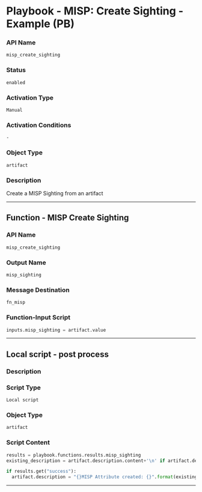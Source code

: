 <!--
    DO NOT MANUALLY EDIT THIS FILE
    THIS FILE IS AUTOMATICALLY GENERATED WITH resilient-sdk codegen
    Generated with resilient-sdk v51.0.0.0.430
-->

# Playbook - MISP: Create Sighting - Example (PB)

### API Name
`misp_create_sighting`

### Status
`enabled`

### Activation Type
`Manual`

### Activation Conditions
`-`

### Object Type
`artifact`

### Description
Create a MISP Sighting from an artifact


---
## Function - MISP Create Sighting

### API Name
`misp_create_sighting`

### Output Name
`misp_sighting`

### Message Destination
`fn_misp`

### Function-Input Script
```python
inputs.misp_sighting = artifact.value
```

---

## Local script - post process

### Description


### Script Type
`Local script`

### Object Type
`artifact`

### Script Content
```python
results = playbook.functions.results.misp_sighting
existing_description = artifact.description.content+'\n' if artifact.description else ""

if results.get("success"):
  artifact.description = "{}MISP Attribute created: {}".format(existing_description, results.get("content", {}).get('message'))
```

---

